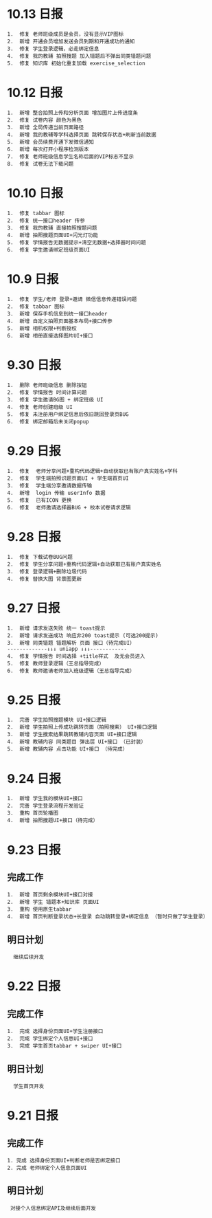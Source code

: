 # 10.13 日报

```
1.  修复 老师班级成员是会员，没有显示VIP图标 
2.  新增 开通会员增加发送会员到期和开通成功的通知
3.  修复 学生登录逻辑，必走绑定信息
4.  修复 我的教辅 拍照搜题 加入错题后不弹出同类错题问题
5.  修复 知识库 初始化重复加载 exercise_selection
```

# 10.12 日报

```
1.  新增 整合拍照上传和分析页面 增加图片上传进度条
2.  修复 试卷内容 颜色为黑色
3.  新增 全局传递当前页面路径
4.  新增 我的教辅等学科选择页面 跳转保存状态+刷新当前数据
5.  新增 会员续费开通下发微信通知
6.  新增 每次打开小程序检测版本
7.  修复 老师班级信息学生名称后面的VIP标志不显示
8.  修复 试卷无法下载问题
```


# 10.10 日报

```
1.  修复 tabbar 图标
2.  修复 统一接口header 传参
3.  修复 我的教辅 直接拍照搜题问题
4.  新增 拍照搜题页面UI+闪光灯功能
5.  修复 学情报告无数据提示+清空无数据+选择器时间问题
6.  修复 学生邀请绑定班级页面UI
```

# 10.9 日报

```
1.  修复 学生/老师 登录+邀请 微信信息传递错误问题
2.  修复 tabbar 图标
3.  新增 保存手机信息到统一接口header 
4.  新增 自定义拍照页面基本布局+接口传参
5.  新增 相机权限+判断授权
6.  新增 相册直接选择图片UI+接口
```

# 9.30 日报

```
1.  删除 老师班级信息 删除按钮  
2.  修复 学情报告 时间计算问题
3.  修复 学生邀请BG图 + 绑定班级 UI 
4.  修复 老师创建班级 UI
5.  修复 未注册用户绑定信息后依旧跳回登录页BUG
6.  修复 绑定邮箱后未关闭popup
```


# 9.29 日报

```
1.  修复  老师分享问题+重构代码逻辑+自动获取已有账户真实姓名+学科
2.  修复  学生端拍照识题页面UI + 学生端首页UI 
3.  修复  学生端分享邀请数据传输
4.  新增  login 传输 userInfo 数据  
5.  修复  已有ICON 更换
6.  修复  老师邀请选择器BUG + 校本试卷请求逻辑 
```


# 9.28 日报

```
1.  修复 下载试卷BUG问题
2.  修复 学生分享问题+重构代码逻辑+自动获取已有账户真实姓名
3.  修复 登录逻辑+删除垃圾代码
4.  修复 替换大图 背景图更新
```


# 9.27 日报

```
1.  新增 请求发送失败 统一 toast提示
2.  新增 请求发送成功 响应非200 toast提示 (可选200提示)
3.  新增 同类错题 错题解析 页面 接口（待完成UI）
-------------↓↓↓ uniapp ↓↓↓------------
4.  修复 学情报告 时间选择 +title样式  及无会员进入
5.  修复 教师登录逻辑（王总指导完成）
6.  修复 教师邀请老师加入班级逻辑（王总指导完成）
```

# 9.25 日报

```
1.  完善 学生拍照搜题模块 UI+接口逻辑
2.  新增 学生拍照上传成功跳转页面（拍照搜索） UI+接口逻辑
3.  新增 学生搜索结果跳转教辅内容页面 UI+接口逻辑
4.  新增 教辅内容 同类题目 弹出层 UI+接口 （已封装）
5.  新增 教辅内容 点击功能 UI+接口 （待完成）
```

# 9.24 日报

```
1.  新增 学生我的模块UI+接口
2.  完善 学生登录流程开发验证
3.  重构 首页轮播图
4.  新增 拍照搜题UI+接口（待完成）
```

# 9.23 日报

## 完成工作

```
1.  新增 首页剩余模块UI+接口对接
2.  新增 学生 错题本+知识库 页面UI
3.  重构 使用原生tabbar
4.  新增 首页判断登录状态+长登录 自动跳转登录+绑定信息 （暂时只做了学生登录）

```

## 明日计划

```
  继续后续开发
```

# 9.22 日报

## 完成工作

```
1.  完成 选择身份页面UI+学生注册接口
2.  完成 学生绑定个人信息UI+接口
3.  完成 学生首页tabbar + swiper UI+接口
```

## 明日计划

```
  学生首页开发
```

# 9.21 日报

## 完成工作

```
1. 完成 选择身份页面UI+判断老师是否绑定接口
2. 完成 老师绑定个人信息页面UI
```

## 明日计划

```
 对接个人信息绑定API及继续后面开发
```
